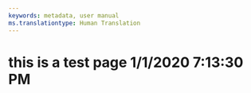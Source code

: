 ```yaml
---
keywords: metadata, user manual
ms.translationtype: Human Translation
---
```

# this is a test page 1/1/2020 7:13:30 PM